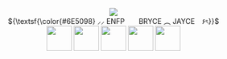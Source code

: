 <p align="center">
  <img scr="image" src="https://github.com/user-attachments/assets/21977b97-60eb-4310-a66e-178a7d03ad1e"/>
   <br> ${\textsf{\color{#6E5098} ⸝⸝ ENFP　　BRYCE ︵ JAYCE　۶ৎ}}$ 
 <br>
<img width="50" height="50" src="https://github.com/user-attachments/assets/6eb72330-6116-498d-8980-cdbbb0c96eee" />
<img width="50" height="50" src="https://github.com/user-attachments/assets/6eb72330-6116-498d-8980-cdbbb0c96eee" />
<img width="50" height="50" src="https://github.com/user-attachments/assets/6eb72330-6116-498d-8980-cdbbb0c96eee" />
<img width="50" height="50" src="https://github.com/user-attachments/assets/6eb72330-6116-498d-8980-cdbbb0c96eee" />
<img width="50" height="50" src="https://github.com/user-attachments/assets/6eb72330-6116-498d-8980-cdbbb0c96eee" />
<p align="center">

